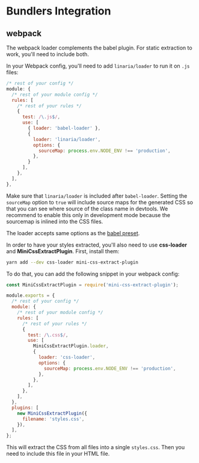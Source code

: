 # Bundlers Integration

## webpack

The webpack loader complements the babel plugin. For static extraction to work, you'll need to include both.

In your Webpack config, you'll need to add `linaria/loader` to run it on `.js` files:

```js
/* rest of your config */
module: {
  /* rest of your module config */
  rules: [
    /* rest of your rules */
    {
      test: /\.js$/,
      use: [
        { loader: 'babel-loader' },
        {
          loader: 'linaria/loader',
          options: {
            sourceMap: process.env.NODE_ENV !== 'production',
          },
        }
      ],
    },
  ],
},
```

Make sure that `linaria/loader` is included after `babel-loader`. Setting the `sourceMap` option to `true` will include source maps for the generated CSS so that you can see where source of the class name in devtools. We recommend to enable this only in development mode because the sourcemap is inlined into the CSS files.

The loader accepts same options as the [babel preset](/docs/BABEL_PRESET.md).

In order to have your styles extracted, you'll also need to use **css-loader** and **MiniCssExtractPlugin**. First, install them:

```sh
yarn add --dev css-loader mini-css-extract-plugin
```

To do that, you can add the following snippet in your webpack config:

```js
const MiniCssExtractPlugin = require('mini-css-extract-plugin');

module.exports = {
  /* rest of your config */
  module: {
    /* rest of your module config */
    rules: [
      /* rest of your rules */
      {
        test: /\.css$/,
        use: [
          MiniCssExtractPlugin.loader,
          {
            loader: 'css-loader',
            options: {
              sourceMap: process.env.NODE_ENV !== 'production',
            },
          },
        ],
      },
    ],
  },
  plugins: [
    new MiniCssExtractPlugin({
      filename: 'styles.css',
    }),
  ],
};
```

This will extract the CSS from all files into a single `styles.css`. Then you need to include this file in your HTML file.
